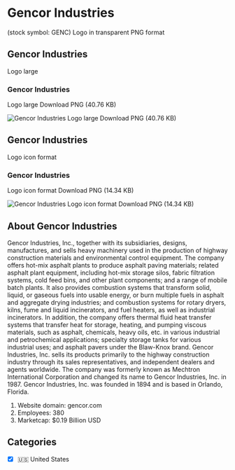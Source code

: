 # Gencor Industries
 (stock symbol: GENC) Logo in transparent PNG format

## Gencor Industries
 Logo large

### Gencor Industries
 Logo large Download PNG (40.76 KB)

![Gencor Industries
 Logo large Download PNG (40.76 KB)](/img/orig/GENC_BIG-e31163e1.png)

## Gencor Industries
 Logo icon format

### Gencor Industries
 Logo icon format Download PNG (14.34 KB)

![Gencor Industries
 Logo icon format Download PNG (14.34 KB)](/img/orig/GENC-7a95d1fa.png)

## About Gencor Industries


Gencor Industries, Inc., together with its subsidiaries, designs, manufactures, and sells heavy machinery used in the production of highway construction materials and environmental control equipment. The company offers hot-mix asphalt plants to produce asphalt paving materials; related asphalt plant equipment, including hot-mix storage silos, fabric filtration systems, cold feed bins, and other plant components; and a range of mobile batch plants. It also provides combustion systems that transform solid, liquid, or gaseous fuels into usable energy, or burn multiple fuels in asphalt and aggregate drying industries; and combustion systems for rotary dryers, kilns, fume and liquid incinerators, and fuel heaters, as well as industrial incinerators. In addition, the company offers thermal fluid heat transfer systems that transfer heat for storage, heating, and pumping viscous materials, such as asphalt, chemicals, heavy oils, etc. in various industrial and petrochemical applications; specialty storage tanks for various industrial uses; and asphalt pavers under the Blaw-Knox brand. Gencor Industries, Inc. sells its products primarily to the highway construction industry through its sales representatives, and independent dealers and agents worldwide. The company was formerly known as Mechtron International Corporation and changed its name to Gencor Industries, Inc. in 1987. Gencor Industries, Inc. was founded in 1894 and is based in Orlando, Florida.

1. Website domain: gencor.com
2. Employees: 380
3. Marketcap: $0.19 Billion USD


## Categories
- [x] 🇺🇸 United States
